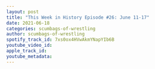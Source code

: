 ```yaml
---
layout: post
title: "This Week in History Episode #26: June 11-17"
date: 2021-06-18
categories: scumbags-of-wrestling
author: scumbags-of-wrestling
spotify_track_id: 7xs0ox4HVwAkmYNapYIb6B
youtube_video_id: 
apple_track_id: 
youtube_metadata: 
---
```

